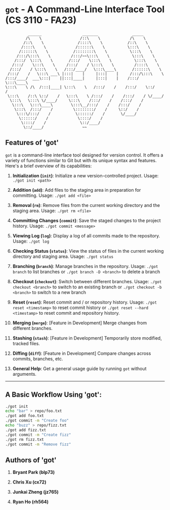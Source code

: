 # `got` - A Command-Line Interface Tool (CS 3110 - FA23)

```
          ______                  _______               _____         
         /\    \                 /::\    \             /\    \         
        /::\    \               /::::\    \           /::\    \        
       /::::\    \             /::::::\    \          \:::\    \       
      /::::::\    \           /::::::::\    \          \:::\    \      
     /:::/\:::\    \         /:::/~~\:::\    \          \:::\    \     
    /:::/  \:::\    \       /:::/    \:::\    \          \:::\    \    
   /:::/    \:::\    \     /:::/    / \:::\    \         /::::\    \   
  /:::/    / \:::\    \   /:::/____/   \:::\____\       /::::::\    \  
 /:::/    /   \:::\ ___\ |:::|    |     |:::|    |     /:::/\:::\    \ 
/:::/____/  ___\:::|    ||:::|____|     |:::|    |    /:::/  \:::\____\
\:::\    \ /\  /:::|____| \:::\    \   /:::/    /    /:::/    \::/    /
 \:::\    /::\ \::/    /   \:::\    \ /:::/    /    /:::/    / \/____/ 
  \:::\   \:::\ \/____/     \:::\    /:::/    /    /:::/    /          
   \:::\   \:::\____\        \:::\__/:::/    /    /:::/    /           
    \:::\  /:::/    /         \::::::::/    /     \::/    /            
     \:::\/:::/    /           \::::::/    /       \/____/             
      \::::::/    /             \::::/    /                            
       \::::/    /               \::/____/                             
        \::/____/                 ~~                                   
```

## Features of 'got'

`got` is a command-line interface tool designed for version control. It offers a variety of functions similar to Git but with its unique syntax and features. Here's a brief overview of its capabilities:

1. **Initialization (`init`)**: Initialize a new version-controlled project. Usage: `./got init <path>`

2. **Addition (`add`)**: Add files to the staging area in preparation for committing. Usage: `./got add <file>`

3. **Removal (`rm`)**: Remove files from the current working directory and the staging area. Usage: `./got rm <file>`

4. **Committing Changes (`commit`)**: Save the staged changes to the project history. Usage: `./got commit <message>`

5. **Viewing Log (`log`)**: Display a log of all commits made to the repository. Usage: `./got log`

6. **Checking Status (`status`)**: View the status of files in the current working directory and staging area. Usage: `./got status`

7. **Branching (`branch`)**: Manage branches in the repository. Usage: `./got branch` to list branches or `./got branch -D <branch>` to delete a branch

8. **Checkout (`checkout`)**: Switch between different branches. Usage: `./got checkout <branch>` to switch to an existing branch or `./got checkout -b <branch>` to switch to a new branch

9. **Reset (`reset`)**: Reset commit and / or repository history. Usage: `./got reset <timestamp>` to reset commit history or `./got reset --hard <timestamp>` to reset commit and repository history.

10. **Merging (`merge`)**: [Feature in Development] Merge changes from different branches.

11. **Stashing (`stash`)**: [Feature in Development] Temporarily store modified, tracked files.

12. **Diffing (`diff`)**: [Feature in Development] Compare changes across commits, branches, etc.

13. **General Help**: Get a general usage guide by running `got` without arguments.

---

## A Basic Workflow Using 'got': 

```bash
./got init
echo "bar" > repo/foo.txt
./got add foo.txt
./got commit -m "Create foo"
echo "buzz" > repo/fizz.txt
./got add fizz.txt
./got commit -m "Create fizz"
./got rm fizz.txt
./got commit -m "Remove fizz" 
```

## Authors of 'got'

1. **Bryant Park (blp73)**

2. **Chris Xu (cx72)**

3. **Junkai Zheng (jz765)**

4. **Ryan Ho (rh564)**

